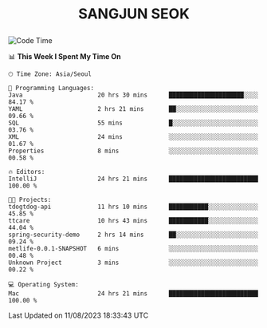 <h1>
 <p align="center">
   SANGJUN SEOK
 </p>
</h1>

<!--START_SECTION:waka-->
![Code Time](http://img.shields.io/badge/Code%20Time-2%2C772%20hrs%206%20mins-blue)

📊 **This Week I Spent My Time On** 

```text
🕑︎ Time Zone: Asia/Seoul

💬 Programming Languages: 
Java                     20 hrs 30 mins      █████████████████████░░░░   84.17 % 
YAML                     2 hrs 21 mins       ██░░░░░░░░░░░░░░░░░░░░░░░   09.66 % 
SQL                      55 mins             █░░░░░░░░░░░░░░░░░░░░░░░░   03.76 % 
XML                      24 mins             ░░░░░░░░░░░░░░░░░░░░░░░░░   01.67 % 
Properties               8 mins              ░░░░░░░░░░░░░░░░░░░░░░░░░   00.58 % 

🔥 Editors: 
IntelliJ                 24 hrs 21 mins      █████████████████████████   100.00 % 

🐱‍💻 Projects: 
tdogtdog-api             11 hrs 10 mins      ███████████░░░░░░░░░░░░░░   45.85 % 
ttcare                   10 hrs 43 mins      ███████████░░░░░░░░░░░░░░   44.04 % 
spring-security-demo     2 hrs 14 mins       ██░░░░░░░░░░░░░░░░░░░░░░░   09.24 % 
metlife-0.0.1-SNAPSHOT   6 mins              ░░░░░░░░░░░░░░░░░░░░░░░░░   00.48 % 
Unknown Project          3 mins              ░░░░░░░░░░░░░░░░░░░░░░░░░   00.22 % 

💻 Operating System: 
Mac                      24 hrs 21 mins      █████████████████████████   100.00 % 
```


 Last Updated on 11/08/2023 18:33:43 UTC
<!--END_SECTION:waka-->
